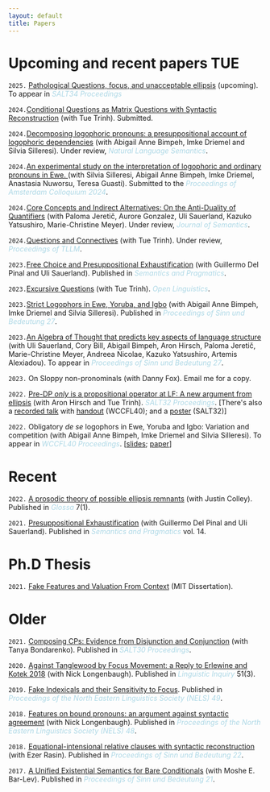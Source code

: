 ```yaml
---
layout: default
title: Papers
---
```






# Upcoming and recent papers TUE

`2025.`  [Pathological Questions, focus, and unacceptable ellipsis](https://www.dropbox.com/scl/fi/vu9aqo0ng6a9we8u4nhqp/Bassi_SALT34-Rochester_slides.pdf?rlkey=5vp8v72cocjw5jqxia4int386&dl=0) (upcoming). To appear in *<font color="lightblue"> SALT34 Proceedings</font>*

`2024.`[Conditional Questions as Matrix Questions with Syntactic Reconstruction](https://www.dropbox.com/scl/fi/c10cgdn7zn8hpwlonrbcx/CQs_manuscript.pdf?rlkey=sp0k06j0tmaypa9nv635q8v9o&dl=0) (with Tue Trinh). Submitted. 

`2024.`[Decomposing logophoric pronouns: a
presuppositional account of logophoric
dependencies](https://www.dropbox.com/scl/fi/jsx01gv767lx0w25524er/Strict_Logophors_2nd_round.pdf?rlkey=zy1wf07lasfuc5xmukmj7mmah&dl=0) (with Abigail Anne Bimpeh, Imke Driemel and Silvia Silleresi). Under review, *<font color="lightblue"> Natural Language Semantics</font>*. 


`2024.`[An experimental study on the interpretation of logophoric and ordinary pronouns in Ewe.
](https://www.dropbox.com/scl/fi/3dou03ehjsz6au4px6ykp/An-experimental-study-on-the-interpretation-of-logophoric-and-ordinary-pronouns-in-Ewe.pdf?rlkey=7sid8pp7ctbp00e5sjwcydf5w&dl=0)   (with Silvia Silleresi, Abigail Anne Bimpeh, Imke Driemel, Anastasia Nuworsu, Teresa Guasti). Submitted to the *<font color="lightblue"> Proceedings of Amsterdam Colloquium 2024</font>*. 







`2024.`[Core Concepts and Indirect Alternatives:
On the Anti-Duality of Quantifiers](https://www.dropbox.com/scl/fi/3n8l6ti2rkxwpof4q6lvf/Core-Concepts-and-Indirect-Alternatives_JoS.pdf?rlkey=couotuw3jek8by9kdh687kl9v&dl=0) (with Paloma Jeretič, Aurore Gonzalez, Uli Sauerland, Kazuko Yatsushiro, Marie-Christine Meyer). Under review, *<font color="lightblue"> Journal of Semantics</font>*.

`2024.`[Questions and Connectives](trinhhuutue.com/wp-content/uploads/2024/08/trinhbassi2024questions.pdf) (with Tue Trinh). Under review, *<font color="lightblue"> Proceedings of TLLM</font>*.



`2023.`[Free Choice and Presuppositional Exhaustification](https://semprag.org/index.php/sp/article/view/sp.17.3) (with Guillermo Del Pinal and Uli Sauerland). Published in *<font color="lightblue"> Semantics and Pragmatics</font>*.

`2023.`[Excursive Questions](https://www.degruyter.com/document/doi/10.1515/opli-2022-0232/html) (with Tue Trinh). *<font color="lightblue"> Open Linguistics</font>*.

`2023.`[Strict Logophors in Ewe, Yoruba, and Igbo](https://ojs.ub.uni-konstanz.de/sub/index.php/sub/article/view/1052) (with Abigail Anne Bimpeh, Imke Driemel and Silvia Silleresi). Published in *<font color="lightblue"> Proceedings of Sinn und Bedeutung 27</font>*.

`2023.`[An Algebra of Thought that predicts key aspects of language structure](https://ojs.ub.uni-konstanz.de/sub/index.php/sub/article/view/1088) (with Uli Sauerland, Cory Bill, Abigail Bimpeh, Aron Hirsch, Paloma Jeretič, Marie-Christine Meyer, Andreea Nicolae, Kazuko Yatsushiro, Artemis Alexiadou). To appear in  *<font color="lightblue"> Proceedings of Sinn und Bedeutung 27</font>*.

`2023.` On Sloppy non-pronominals (with Danny Fox). Email me for a copy.


`2022.` [Pre-DP *only* is a propositional operator at LF: A new argument from ellipsis](https://journals.linguisticsociety.org/proceedings/index.php/SALT/article/view/32.041) (with Aron Hirsch and Tue Trinh). *<font color="lightblue"> SALT32 Proceedings</font>*.
[There's also a [recorded talk](https://osf.io/w6pue) with [handout](https://osf.io/fp2ym) (WCCFL40); and a [poster](https://osf.io/bwa7d) (SALT32)]

`2022.` Obligatory *de se* logophors in Ewe, Yoruba and Igbo: Variation and competition (with Abigail Anne Bimpeh, Imke Driemel and Silvia Silleresi). To appear in *<font color="lightblue"> WCCFL40 Proceedings</font>*.
[[slides](https://osf.io/p8gsv/); [paper](https://lingbuzz.net/lingbuzz/006770)]


# Recent


`2022.` [A prosodic theory of possible ellipsis remnants](https://www.glossa-journal.org/article/id/5747/) (with Justin Colley). Published in *<font color="lightblue"> Glossa </font>* 7(1).

`2021.` [Presuppositional Exhaustification](https://semprag.org/index.php/sp/article/view/sp.14.11) (with Guillermo Del Pinal and Uli Sauerland). Published in *<font color="lightblue"> Semantics and Pragmatics </font>* vol. 14.


# Ph.D Thesis

`2021.`  [Fake Features and Valuation From Context](https://ling.auf.net/lingbuzz/006181/) (MIT Dissertation).



# Older

`2021.` [Composing CPs: Evidence from Disjunction and Conjunction](http://journals.linguisticsociety.org/proceedings/index.php/SALT/article/view/30.583/)  (with Tanya Bondarenko).  Published in *<font color="lightblue"> SALT30 Proceedings</font>*.

`2020.` [Against Tanglewood by Focus Movement: a Reply to Erlewine and Kotek 2018](https://direct.mit.edu/ling/article-abstract/51/3/579/96990/Against-Tanglewood-by-Focus-Movement-A-Reply-to?redirectedFrom=fulltext/) (with Nick Longenbaugh). Published in *<font color="lightblue"> Linguistic Inquiry </font>* 51(3).

`2019.` [Fake Indexicals and their Sensitivity to Focus](https://ling.auf.net/lingbuzz/004648).  Published in *<font color="lightblue"> Proceedings of the North Eastern Linguistics Society (NELS) 49</font>*.

`2018.` [Features on bound pronouns: an argument against syntactic agreement](https://ling.auf.net/lingbuzz/004056)  (with Nick Longenbaugh).  Published in *<font color="lightblue"> Proceedings of the North Eastern Linguistics Society (NELS) 48</font>*.

`2018.` [Equational-intensional relative clauses with syntactic reconstruction](https://semanticsarchive.net/Archive/GE4MWViN/Bassi.pdf)  (with Ezer Rasin).  Published in *<font color="lightblue"> Proceedings of Sinn und Bedeutung 22</font>*.

`2017.`  [A Unified Existential Semantics for Bare Conditionals](https://ojs.ub.uni-konstanz.de/sub/index.php/sub/article/download/128/71/) (with Moshe E. Bar-Lev). Published in *<font color="lightblue"> Proceedings of Sinn und Bedeutung 21</font>*.



